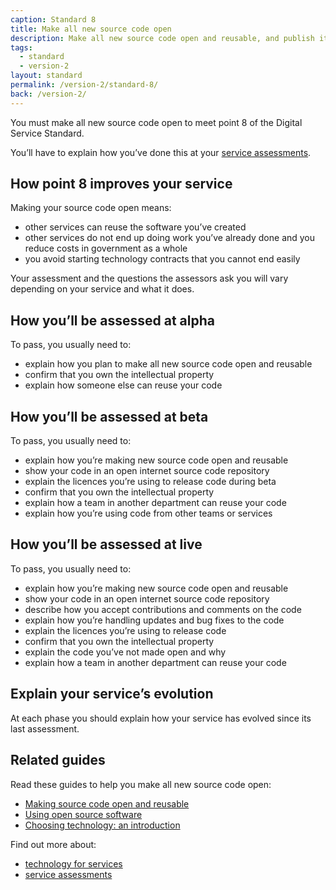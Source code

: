 ```yaml
---
caption: Standard 8
title: Make all new source code open
description: Make all new source code open and reusable, and publish it under appropriate licences (or provide a convincing explanation as to why this cannot be done for specific subsets of the source code).
tags:
  - standard
  - version-2
layout: standard
permalink: /version-2/standard-8/
back: /version-2/
---
```


You must make all new source code open to meet point 8 of the Digital Service Standard.

You’ll have to explain how you’ve done this at your [service assessments](https://www.gov.uk/service-manual/service-assessments/how-service-assessments-work).

## How point 8 improves your service

Making your source code open means:

- other services can reuse the software you’ve created
- other services do not end up doing work you’ve already done and you reduce costs in government as a whole
- you avoid starting technology contracts that you cannot end easily

Your assessment and the questions the assessors ask you will vary depending on your service and what it does.

## How you’ll be assessed at alpha

To pass, you usually need to:

- explain how you plan to make all new source code open and reusable
- confirm that you own the intellectual property
- explain how someone else can reuse your code

## How you’ll be assessed at beta

To pass, you usually need to:

- explain how you’re making new source code open and reusable
- show your code in an open internet source code repository
- explain the licences you’re using to release code during beta
- confirm that you own the intellectual property
- explain how a team in another department can reuse your code
- explain how you’re using code from other teams or services

## How you’ll be assessed at live

To pass, you usually need to:

- explain how you’re making new source code open and reusable
- show your code in an open internet source code repository
- describe how you accept contributions and comments on the code
- explain how you’re handling updates and bug fixes to the code
- explain the licences you’re using to release code
- confirm that you own the intellectual property
- explain the code you’ve not made open and why
- explain how a team in another department can reuse your code

## Explain your service’s evolution

At each phase you should explain how your service has evolved since its last assessment.

## Related guides

Read these guides to help you make all new source code open:

- [Making source code open and reusable](https://www.gov.uk/service-manual/technology/making-source-code-open-and-reusable)
- [Using open source software](https://www.gov.uk/service-manual/making-software/open-source.html)
- [Choosing technology: an introduction](https://www.gov.uk/service-manual/technology/choosing-technology-an-introduction)

Find out more about:

- [technology for services](https://www.gov.uk/service-manual/technology)
- [service assessments](https://www.gov.uk/service-manual/service-assessments)
